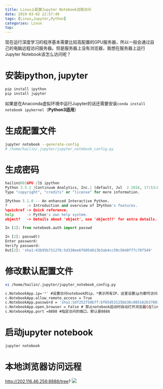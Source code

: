 ```yaml
---
title: Linux上配置Jupyter Notebook远程访问
date: 2019-03-02 22:57:49
tags: [Linux,Jupyter,Python]
categories: Linux
top:
---
```

现在运行深度学习的程序基本需要比较高配置的GPU服务器，所以一般会通过自己的电脑远程访问服务器。但是服务器上没有浏览器，我想在服务器上运行Jupyter Notebook该怎么访问呢？
<!-- more -->
# 安装ipython, jupyter
```bash
pip install ipython
pip install jupyter
```
如果是在Anaconda虚拟环境中运行Jupyter的话还需要安装`conda install notebook ipykernel`（**Python3适用**）
# 生成配置文件
```bash
jupyter notebook --generate-config
# /home/hailin/.jupyter/jupyter_notebook_config.py
```
# 生成密码
```py
hailin@601GPU /]$ ipython
Python 3.5.2 |Continuum Analytics, Inc.| (default, Jul  2 2016, 17:53:06)
Type "copyright", "credits" or "license" for more information.

IPython 5.1.0 -- An enhanced Interactive Python.
?         -> Introduction and overview of IPython's features.
%quickref -> Quick reference.
help      -> Python's own help system.
object?   -> Details about 'object', use 'object??' for extra details.

In [1]: from notebook.auth import passwd

In [2]: passwd()
Enter password:
Verify password:
Out[2]: 'sha1:43b95b731276:5d330ee6f6054613b3ab4cc59c5048ff7c70f549'
```
# 修改默认配置文件

```bash
vi /home/hailin/.jupyter/jupyter_notebook_config.py

c.NotebookApp.ip='*' #设置访问notebook的ip，*表示所有IP，这里设置ip为都可访问  
c.NotebookApp.allow_remote_access = True
c.NotebookApp.password = 'sha1:5df252f58b7f:bf65d53125bb36c085162b3780377f66d73972d1' #填写刚刚生成的密文  
c.NotebookApp.open_browser = False # 禁止notebook启动时自动打开浏览器(在linux服务器一般都是ssh命令行访问，没有图形界面的。所以，启动也没啥用)  
c.NotebookApp.port =8888 #指定访问的端口，默认是8888
```

# 启动jupyter notebook
```bash
jupyter notebook
```

# 本地浏览器访问远程
http://202.116.46.256:8888/tree?
![](https://gitee.com/fuhailin/Object-Storage-Service/raw/master/2019-03-02-232043.png)
